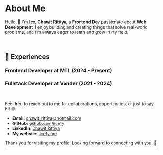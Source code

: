 # About Me

Hello! 👋 I'm **Ice, Chawit Rittiya**, a **Frontend Dev** passionate about **Web Development**. I enjoy building and creating things that solve real-world problems, and I'm always eager to learn and grow in my field.

&nbsp;

## 🚀 Experiences

### Frontend Developer at **MTL** (2024 - Present)

### Fullstack Developer at **Vonder** (2021 - 2024)

&nbsp;

<!-- **Duration**: -->

<!-- - **[Key Responsibility/Achievement 1]**
- **[Key Responsibility/Achievement 2]**
- **[Key Responsibility/Achievement 3]** -->

<!-- &nbsp;

## 💡 Skills -->

<!-- ### Technical Skills -->

<!-- - **Programming Languages**: [e.g., JavaScript, Python, Java, etc.]
- **Frameworks & Libraries**: [e.g., React, Node.js, Tailwind CSS, etc.]
- **Tools & Platforms**: [e.g., Git, Docker, AWS, etc.]
- **Databases**: [e.g., MySQL, MongoDB, PostgreSQL, etc.]
- **Other**: [e.g., UI/UX Design, Agile Methodology, etc.] -->

<!-- ### Soft Skills

- Problem Solving
- Team Collaboration
- Communication
- Time Management
- Adaptability -->

<!-- &nbsp;

## 📚 Education

### **[Degree/Program]**

**Institution**: [University/Institution Name]
**Duration**: [Start Date] - [End Date]
**Location**: [Location]
**Relevant Coursework**: [List a few key courses or topics]

### **[Certification/Training]**

**Institution**: [Institution Name]
**Duration**: [Start Date] - [End Date]
**Description**: [Brief description of the certification or training] -->

<!-- &nbsp;

## 📫 My Contact -->

Feel free to reach out to me for collaborations, opportunities, or just to say hi! 😊

- **Email**: chawit_rittiya@hotmail.com
- **GitHub**: [github.com/iicefy](https://github.com/iicefy)
- **LinkedIn**: [Chawit Rittiya](https://www.linkedin.com/in/chawit-rittiya-3b52901b7/)
- **My website**: [iicefy.me](https://iicefy.me)

Thank you for visiting my profile! Looking forward to connecting with you. 🚀

---
